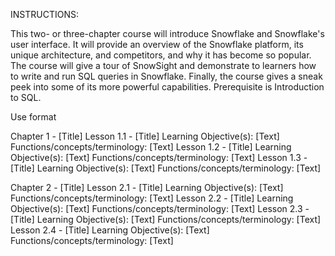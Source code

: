 INSTRUCTIONS:

This two- or three-chapter course will introduce Snowflake and Snowflake's
user interface. It will provide an overview of the Snowflake platform, its unique
architecture, and competitors, and why it has become so popular. The course
will give a tour of SnowSight and demonstrate to learners how to write and run
SQL queries in Snowflake. Finally, the course gives a sneak peek into some of its
more powerful capabilities. Prerequisite is Introduction to SQL.

Use format

Chapter 1 - [Title]
Lesson 1.1 - [Title]
Learning Objective(s): [Text]
Functions/concepts/terminology: [Text]
Lesson 1.2 - [Title]
 Learning Objective(s): [Text]
Functions/concepts/terminology: [Text]
Lesson 1.3 - [Title]
 Learning Objective(s): [Text]
Functions/concepts/terminology: [Text]

Chapter 2 - [Title]
Lesson 2.1 - [Title]
Learning Objective(s): [Text]
Functions/concepts/terminology: [Text]
Lesson 2.2 - [Title]
 Learning Objective(s): [Text]
Functions/concepts/terminology: [Text]
Lesson 2.3 - [Title]
 Learning Objective(s): [Text]
Functions/concepts/terminology: [Text]
Lesson 2.4 - [Title]
 Learning Objective(s): [Text]
Functions/concepts/terminology: [Text]

